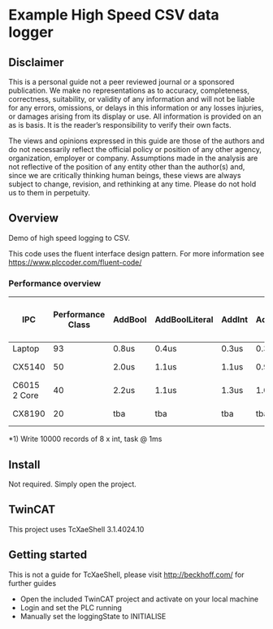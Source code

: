 # Example High Speed CSV data logger

## Disclaimer
This is a personal guide not a peer reviewed journal or a sponsored publication. We make
no representations as to accuracy, completeness, correctness, suitability, or validity of any
information and will not be liable for any errors, omissions, or delays in this information or any
losses injuries, or damages arising from its display or use. All information is provided on an as
is basis. It is the reader’s responsibility to verify their own facts.

The views and opinions expressed in this guide are those of the authors and do not
necessarily reflect the official policy or position of any other agency, organization, employer or
company. Assumptions made in the analysis are not reflective of the position of any entity
other than the author(s) and, since we are critically thinking human beings, these views are
always subject to change, revision, and rethinking at any time. Please do not hold us to them
in perpetuity.

## Overview 
Demo of high speed logging to CSV.  

This code uses the fluent interface design pattern.  For more information see https://www.plccoder.com/fluent-code/

### Performance overview
IPC | Performance Class | AddBool | AddBoolLiteral | AddInt | AddIntLiteral | AddString "test" | AddStringLiteral "test" | Max buffer size *1
-|-|-|-|-|-|-|-|-
Laptop | 93 | 0.8us | 0.4us | 0.3us | 0.3us | 0.6us | 0.3us | 
CX5140 | 50 | 2.0us | 1.1us | 1.1us | 0.9us | 1.3us | 1.0us | 6453 Bytes
C6015 2 Core| 40 | 2.2us | 1.1us | 1.3us | 1.0us | 1.4us | 1.3us | 3100 Bytes
CX8190 | 20 | tba | tba | tba | tba | tba | tba | 4650 Bytes

*1) Write 10000 records of 8 x int, task @ 1ms

## Install 
Not required.  Simply open the project.

## TwinCAT
This project uses TcXaeShell 3.1.4024.10

## Getting started
This is not a guide for TcXaeShell, please visit http://beckhoff.com/ for further guides
* Open the included TwinCAT project and activate on your local machine
* Login and set the PLC running
* Manually set the loggingState to INITIALISE

